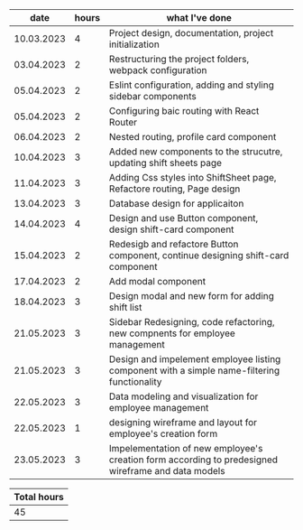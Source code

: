 | date  |  hours |  what I've done |
|---|---|---|
|10.03.2023  | 4 |  Project design, documentation, project initialization |
|03.04.2023  | 2 |  Restructuring the project folders, webpack configuration |
|05.04.2023  | 2 |  Eslint configuration, adding and styling sidebar components |
|05.04.2023  | 2 |  Configuring baic routing with React Router |
|06.04.2023  | 2 |  Nested routing, profile card component |
|10.04.2023  | 3 |  Added new components to the strucutre, updating shift sheets page |
|11.04.2023  | 3 |  Adding Css styles into ShiftSheet page, Refactore routing, Page design |
|13.04.2023  | 3 |  Database design for applicaiton|
|14.04.2023  | 4 |  Design and use Button component, design shift-card component|
|15.04.2023  | 2 |  Redesigb and refactore Button component, continue designing shift-card component|
|17.04.2023  | 2 |  Add modal component |
|18.04.2023  | 3 |  Design modal and new form for adding shift list |
|21.05.2023  | 3 |  Sidebar Redesigning, code refactoring, new compnents for employee management|
|21.05.2023  | 3 |  Design and impelement employee listing component with a simple name-filtering functionality|
|22.05.2023  | 3 |  Data modeling and visualization for employee management|
|22.05.2023  | 1 |  designing wireframe and layout for employee's creation form|
|23.05.2023  | 3 |  Impelementation of new employee's creation form according to predesigned wireframe and data models|

| Total hours |
|-------------|
|     45    |